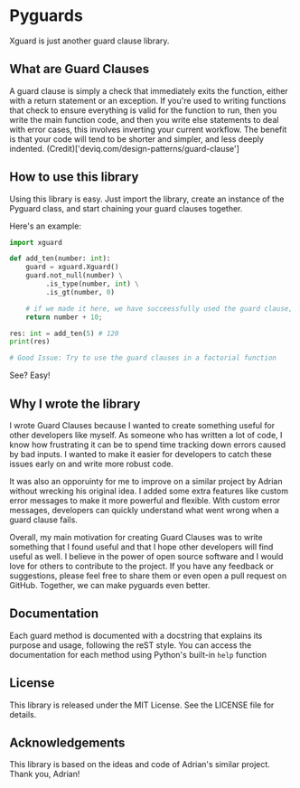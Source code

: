 # Pyguards
Xguard is just another guard clause library.

## What are Guard Clauses
A guard clause is simply a check that immediately exits the function, either with a return statement or an exception. If you're used to writing functions that check to ensure everything is valid for the function to run, then you write the main function code, and then you write else statements to deal with error cases, this involves inverting your current workflow. The benefit is that your code will tend to be shorter and simpler, and less deeply indented. (Credit)['deviq.com/design-patterns/guard-clause']

## How to use this library
Using this library is easy. Just import the library, create an instance of the Pyguard class, and start chaining your guard clauses together.

Here's an example:
```python
import xguard

def add_ten(number: int):
    guard = xguard.Xguard()
    guard.not_null(number) \
         .is_type(number, int) \
         .is_gt(number, 0)

    # if we made it here, we have succeessfully used the guard clause, kudos!
    return number + 10;

res: int = add_ten(5) # 120
print(res)

# Good Issue: Try to use the guard clauses in a factorial function
```
See? Easy!

## Why I wrote the library
I wrote Guard Clauses because I wanted to create something useful for other developers like myself. As someone who has written a lot of code, I know how frustrating it can be to spend time tracking down errors caused by bad inputs. I wanted to make it easier for developers to catch these issues early on and write more robust code.

It was also an opporuinty for me to improve on a similar project by Adrian without wrecking his original idea. I added some extra features like custom error messages to make it more powerful and flexible. With custom error messages, developers can quickly understand what went wrong when a guard clause fails.

Overall, my main motivation for creating Guard Clauses was to write something that I found useful and that I hope other developers will find useful as well. I believe in the power of open source software and I would love for others to contribute to the project. If you have any feedback or suggestions, please feel free to share them or even open a pull request on GitHub. Together, we can make pyguards even better.

## Documentation
Each guard method is documented with a docstring that explains its purpose and usage, following the reST style. You can access the documentation for each method using Python's built-in `help` function

## License
This library is released under the MIT License. See the LICENSE file for details.

## Acknowledgements
This library is based on the ideas and code of Adrian's similar project. Thank you, Adrian!

